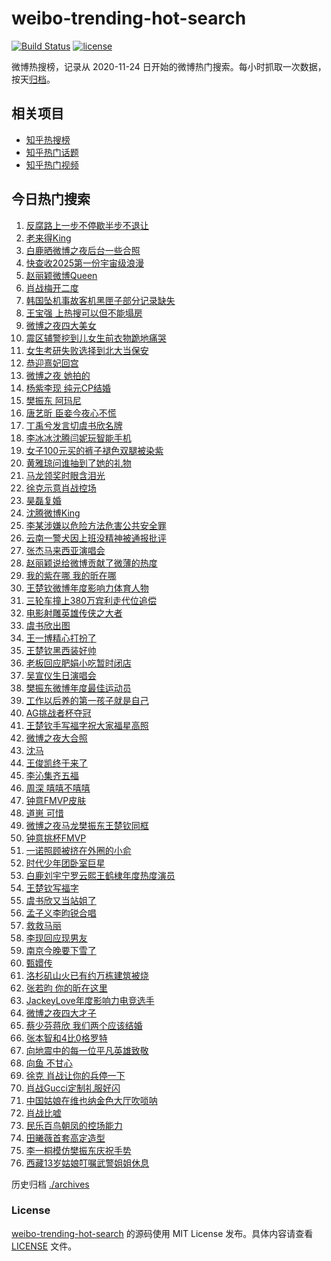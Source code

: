 # weibo-trending-hot-search

[![Build Status](https://github.com/justjavac/weibo-trending-hot-search/workflows/ci/badge.svg?branch=master)](https://github.com/justjavac/weibo-trending-hot-search/actions)
[![license](https://img.shields.io/github/license/justjavac/weibo-trending-hot-search)](https://github.com/justjavac/weibo-trending-hot-search/blob/master/LICENSE)

微博热搜榜，记录从 2020-11-24 日开始的微博热门搜索。每小时抓取一次数据，按天[归档](./archives)。

## 相关项目

- [知乎热搜榜](https://github.com/justjavac/zhihu-trending-top-search)
- [知乎热门话题](https://github.com/justjavac/zhihu-trending-hot-questions)
- [知乎热门视频](https://github.com/justjavac/zhihu-trending-hot-video)

## 今日热门搜索

<!-- BEGIN -->
<!-- 最后更新时间 Sun Jan 12 2025 05:08:30 GMT+0800 (China Standard Time) -->

1. [反腐路上一步不停歇半步不退让](https://s.weibo.com//weibo?q=%23%E5%8F%8D%E8%85%90%E8%B7%AF%E4%B8%8A%E4%B8%80%E6%AD%A5%E4%B8%8D%E5%81%9C%E6%AD%87%E5%8D%8A%E6%AD%A5%E4%B8%8D%E9%80%80%E8%AE%A9%23&Refer=new_time)
1. [老来得King](https://s.weibo.com//weibo?q=%23%E8%80%81%E6%9D%A5%E5%BE%97King%23&t=31&band_rank=37&Refer=top)
1. [白鹿晒微博之夜后台一些合照](https://s.weibo.com//weibo?q=%23%E7%99%BD%E9%B9%BF%E6%99%92%E5%BE%AE%E5%8D%9A%E4%B9%8B%E5%A4%9C%E5%90%8E%E5%8F%B0%E4%B8%80%E4%BA%9B%E5%90%88%E7%85%A7%23&t=31&band_rank=21&Refer=top)
1. [快查收2025第一份宇宙级浪漫](https://s.weibo.com//weibo?q=%23%E5%BF%AB%E6%9F%A5%E6%94%B62025%E7%AC%AC%E4%B8%80%E4%BB%BD%E5%AE%87%E5%AE%99%E7%BA%A7%E6%B5%AA%E6%BC%AB%23&t=31&band_rank=3&Refer=top)
1. [赵丽颖微博Queen](https://s.weibo.com//weibo?q=%23%E8%B5%B5%E4%B8%BD%E9%A2%96%E5%BE%AE%E5%8D%9AQueen%23&t=31&band_rank=1&Refer=top)
1. [肖战梅开二度](https://s.weibo.com//weibo?q=%23%E8%82%96%E6%88%98%E6%A2%85%E5%BC%80%E4%BA%8C%E5%BA%A6%23&t=31&band_rank=5&Refer=top)
1. [韩国坠机事故客机黑匣子部分记录缺失](https://s.weibo.com//weibo?q=%23%E9%9F%A9%E5%9B%BD%E5%9D%A0%E6%9C%BA%E4%BA%8B%E6%95%85%E5%AE%A2%E6%9C%BA%E9%BB%91%E5%8C%A3%E5%AD%90%E9%83%A8%E5%88%86%E8%AE%B0%E5%BD%95%E7%BC%BA%E5%A4%B1%23&t=31&band_rank=23&Refer=top)
1. [王宝强 上热搜可以但不能塌房](https://s.weibo.com//weibo?q=%E7%8E%8B%E5%AE%9D%E5%BC%BA%20%E4%B8%8A%E7%83%AD%E6%90%9C%E5%8F%AF%E4%BB%A5%E4%BD%86%E4%B8%8D%E8%83%BD%E5%A1%8C%E6%88%BF&t=31&band_rank=15&Refer=top)
1. [微博之夜四大美女](https://s.weibo.com//weibo?q=%E5%BE%AE%E5%8D%9A%E4%B9%8B%E5%A4%9C%E5%9B%9B%E5%A4%A7%E7%BE%8E%E5%A5%B3&t=31&band_rank=4&Refer=top)
1. [震区辅警挖到儿女生前衣物跪地痛哭](https://s.weibo.com//weibo?q=%23%E9%9C%87%E5%8C%BA%E8%BE%85%E8%AD%A6%E6%8C%96%E5%88%B0%E5%84%BF%E5%A5%B3%E7%94%9F%E5%89%8D%E8%A1%A3%E7%89%A9%E8%B7%AA%E5%9C%B0%E7%97%9B%E5%93%AD%23&t=31&band_rank=6&Refer=top)
1. [女生考研失败选择到北大当保安](https://s.weibo.com//weibo?q=%23%E5%A5%B3%E7%94%9F%E8%80%83%E7%A0%94%E5%A4%B1%E8%B4%A5%E9%80%89%E6%8B%A9%E5%88%B0%E5%8C%97%E5%A4%A7%E5%BD%93%E4%BF%9D%E5%AE%89%23&t=31&band_rank=9&Refer=top)
1. [恭迎熹妃回宫](https://s.weibo.com//weibo?q=%E6%81%AD%E8%BF%8E%E7%86%B9%E5%A6%83%E5%9B%9E%E5%AE%AB&t=31&band_rank=5&Refer=top)
1. [微博之夜 她拍的](https://s.weibo.com//weibo?q=%E5%BE%AE%E5%8D%9A%E4%B9%8B%E5%A4%9C%20%E5%A5%B9%E6%8B%8D%E7%9A%84&t=31&band_rank=18&Refer=top)
1. [杨紫李现 纯元CP结婚](https://s.weibo.com//weibo?q=%E6%9D%A8%E7%B4%AB%E6%9D%8E%E7%8E%B0%20%E7%BA%AF%E5%85%83CP%E7%BB%93%E5%A9%9A&t=31&band_rank=8&Refer=top)
1. [樊振东 阿玛尼](https://s.weibo.com//weibo?q=%E6%A8%8A%E6%8C%AF%E4%B8%9C%20%E9%98%BF%E7%8E%9B%E5%B0%BC&t=31&band_rank=13&Refer=top)
1. [唐艺昕 臣妾今夜心不慌](https://s.weibo.com//weibo?q=%E5%94%90%E8%89%BA%E6%98%95%20%E8%87%A3%E5%A6%BE%E4%BB%8A%E5%A4%9C%E5%BF%83%E4%B8%8D%E6%85%8C&t=31&band_rank=31&Refer=top)
1. [丁禹兮发言切虞书欣名牌](https://s.weibo.com//weibo?q=%23%E4%B8%81%E7%A6%B9%E5%85%AE%E5%8F%91%E8%A8%80%E5%88%87%E8%99%9E%E4%B9%A6%E6%AC%A3%E5%90%8D%E7%89%8C%23&t=31&band_rank=17&Refer=top)
1. [李冰冰沈腾闫妮玩智能手机](https://s.weibo.com//weibo?q=%23%E6%9D%8E%E5%86%B0%E5%86%B0%E6%B2%88%E8%85%BE%E9%97%AB%E5%A6%AE%E7%8E%A9%E6%99%BA%E8%83%BD%E6%89%8B%E6%9C%BA%23&t=31&band_rank=16&Refer=top)
1. [女子100元买的裤子褪色双腿被染紫](https://s.weibo.com//weibo?q=%23%E5%A5%B3%E5%AD%90100%E5%85%83%E4%B9%B0%E7%9A%84%E8%A3%A4%E5%AD%90%E8%A4%AA%E8%89%B2%E5%8F%8C%E8%85%BF%E8%A2%AB%E6%9F%93%E7%B4%AB%23&t=31&band_rank=19&Refer=top)
1. [黄雅琼问谁抽到了她的礼物](https://s.weibo.com//weibo?q=%23%E9%BB%84%E9%9B%85%E7%90%BC%E9%97%AE%E8%B0%81%E6%8A%BD%E5%88%B0%E4%BA%86%E5%A5%B9%E7%9A%84%E7%A4%BC%E7%89%A9%23&t=31&band_rank=19&Refer=top)
1. [马龙领奖时眼含泪光](https://s.weibo.com//weibo?q=%23%E9%A9%AC%E9%BE%99%E9%A2%86%E5%A5%96%E6%97%B6%E7%9C%BC%E5%90%AB%E6%B3%AA%E5%85%89%23&t=31&band_rank=6&Refer=top)
1. [徐克示意肖战控场](https://s.weibo.com//weibo?q=%E5%BE%90%E5%85%8B%E7%A4%BA%E6%84%8F%E8%82%96%E6%88%98%E6%8E%A7%E5%9C%BA&t=31&band_rank=21&Refer=top)
1. [昊磊复婚](https://s.weibo.com//weibo?q=%E6%98%8A%E7%A3%8A%E5%A4%8D%E5%A9%9A&t=31&band_rank=22&Refer=top)
1. [沈腾微博King](https://s.weibo.com//weibo?q=%23%E6%B2%88%E8%85%BE%E5%BE%AE%E5%8D%9AKing%23&t=31&band_rank=12&Refer=top)
1. [李某涉嫌以危险方法危害公共安全罪](https://s.weibo.com//weibo?q=%23%E6%9D%8E%E6%9F%90%E6%B6%89%E5%AB%8C%E4%BB%A5%E5%8D%B1%E9%99%A9%E6%96%B9%E6%B3%95%E5%8D%B1%E5%AE%B3%E5%85%AC%E5%85%B1%E5%AE%89%E5%85%A8%E7%BD%AA%23&t=31&band_rank=38&Refer=top)
1. [云南一警犬因上班没精神被通报批评](https://s.weibo.com//weibo?q=%23%E4%BA%91%E5%8D%97%E4%B8%80%E8%AD%A6%E7%8A%AC%E5%9B%A0%E4%B8%8A%E7%8F%AD%E6%B2%A1%E7%B2%BE%E7%A5%9E%E8%A2%AB%E9%80%9A%E6%8A%A5%E6%89%B9%E8%AF%84%23&t=31&band_rank=25&Refer=top)
1. [张杰马来西亚演唱会](https://s.weibo.com//weibo?q=%E5%BC%A0%E6%9D%B0%E9%A9%AC%E6%9D%A5%E8%A5%BF%E4%BA%9A%E6%BC%94%E5%94%B1%E4%BC%9A&t=31&band_rank=46&Refer=top)
1. [赵丽颖说给微博贡献了微薄的热度](https://s.weibo.com//weibo?q=%23%E8%B5%B5%E4%B8%BD%E9%A2%96%E8%AF%B4%E7%BB%99%E5%BE%AE%E5%8D%9A%E8%B4%A1%E7%8C%AE%E4%BA%86%E5%BE%AE%E8%96%84%E7%9A%84%E7%83%AD%E5%BA%A6%23&t=31&band_rank=18&Refer=top)
1. [我的紫在哪 我的昕在哪](https://s.weibo.com//weibo?q=%E6%88%91%E7%9A%84%E7%B4%AB%E5%9C%A8%E5%93%AA%20%E6%88%91%E7%9A%84%E6%98%95%E5%9C%A8%E5%93%AA&t=31&band_rank=31&Refer=top)
1. [王楚钦微博年度影响力体育人物](https://s.weibo.com//weibo?q=%23%E7%8E%8B%E6%A5%9A%E9%92%A6%E5%BE%AE%E5%8D%9A%E5%B9%B4%E5%BA%A6%E5%BD%B1%E5%93%8D%E5%8A%9B%E4%BD%93%E8%82%B2%E4%BA%BA%E7%89%A9%23&t=31&band_rank=29&Refer=top)
1. [三轮车撞上380万宾利走代位追偿](https://s.weibo.com//weibo?q=%23%E4%B8%89%E8%BD%AE%E8%BD%A6%E6%92%9E%E4%B8%8A380%E4%B8%87%E5%AE%BE%E5%88%A9%E8%B5%B0%E4%BB%A3%E4%BD%8D%E8%BF%BD%E5%81%BF%23&t=31&band_rank=28&Refer=top)
1. [电影射雕英雄传侠之大者](https://s.weibo.com//weibo?q=%23%E7%94%B5%E5%BD%B1%E5%B0%84%E9%9B%95%E8%8B%B1%E9%9B%84%E4%BC%A0%E4%BE%A0%E4%B9%8B%E5%A4%A7%E8%80%85%23&t=31&band_rank=45&Refer=top)
1. [虞书欣出图](https://s.weibo.com//weibo?q=%E8%99%9E%E4%B9%A6%E6%AC%A3%E5%87%BA%E5%9B%BE&t=31&band_rank=27&Refer=top)
1. [王一博精心打扮了](https://s.weibo.com//weibo?q=%E7%8E%8B%E4%B8%80%E5%8D%9A%E7%B2%BE%E5%BF%83%E6%89%93%E6%89%AE%E4%BA%86&t=31&band_rank=36&Refer=top)
1. [王楚钦黑西装好帅](https://s.weibo.com//weibo?q=%E7%8E%8B%E6%A5%9A%E9%92%A6%E9%BB%91%E8%A5%BF%E8%A3%85%E5%A5%BD%E5%B8%85&t=31&band_rank=19&Refer=top)
1. [老板回应肥娟小吃暂时闭店](https://s.weibo.com//weibo?q=%E8%80%81%E6%9D%BF%E5%9B%9E%E5%BA%94%E8%82%A5%E5%A8%9F%E5%B0%8F%E5%90%83%E6%9A%82%E6%97%B6%E9%97%AD%E5%BA%97&t=31&band_rank=10&Refer=top)
1. [吴宣仪生日演唱会](https://s.weibo.com//weibo?q=%E5%90%B4%E5%AE%A3%E4%BB%AA%E7%94%9F%E6%97%A5%E6%BC%94%E5%94%B1%E4%BC%9A&t=31&band_rank=44&Refer=top)
1. [樊振东微博年度最佳运动员](https://s.weibo.com//weibo?q=%23%E6%A8%8A%E6%8C%AF%E4%B8%9C%E5%BE%AE%E5%8D%9A%E5%B9%B4%E5%BA%A6%E6%9C%80%E4%BD%B3%E8%BF%90%E5%8A%A8%E5%91%98%23&t=31&band_rank=30&Refer=top)
1. [工作以后养的第一孩子就是自己](https://s.weibo.com//weibo?q=%23%E5%B7%A5%E4%BD%9C%E4%BB%A5%E5%90%8E%E5%85%BB%E7%9A%84%E7%AC%AC%E4%B8%80%E5%AD%A9%E5%AD%90%E5%B0%B1%E6%98%AF%E8%87%AA%E5%B7%B1%23&t=31&band_rank=24&Refer=top)
1. [AG挑战者杯夺冠](https://s.weibo.com//weibo?q=%23AG%E6%8C%91%E6%88%98%E8%80%85%E6%9D%AF%E5%A4%BA%E5%86%A0%23&t=31&band_rank=49&Refer=top)
1. [王楚钦手写福字祝大家福星高照](https://s.weibo.com//weibo?q=%23%E7%8E%8B%E6%A5%9A%E9%92%A6%E6%89%8B%E5%86%99%E7%A6%8F%E5%AD%97%E7%A5%9D%E5%A4%A7%E5%AE%B6%E7%A6%8F%E6%98%9F%E9%AB%98%E7%85%A7%23&t=31&band_rank=34&Refer=top)
1. [微博之夜大合照](https://s.weibo.com//weibo?q=%E5%BE%AE%E5%8D%9A%E4%B9%8B%E5%A4%9C%E5%A4%A7%E5%90%88%E7%85%A7&t=31&band_rank=7&Refer=top)
1. [沈马](https://s.weibo.com//weibo?q=%E6%B2%88%E9%A9%AC&t=31&band_rank=41&Refer=top)
1. [王俊凯终于来了](https://s.weibo.com//weibo?q=%E7%8E%8B%E4%BF%8A%E5%87%AF%E7%BB%88%E4%BA%8E%E6%9D%A5%E4%BA%86&t=31&band_rank=42&Refer=top)
1. [李沁集齐五福](https://s.weibo.com//weibo?q=%23%E6%9D%8E%E6%B2%81%E9%9B%86%E9%BD%90%E4%BA%94%E7%A6%8F%23&t=31&band_rank=44&Refer=top)
1. [周深 嘻嘻不嘻嘻](https://s.weibo.com//weibo?q=%E5%91%A8%E6%B7%B1%20%E5%98%BB%E5%98%BB%E4%B8%8D%E5%98%BB%E5%98%BB&t=31&band_rank=45&Refer=top)
1. [钟意FMVP皮肤](https://s.weibo.com//weibo?q=%E9%92%9F%E6%84%8FFMVP%E7%9A%AE%E8%82%A4&t=31&band_rank=20&Refer=top)
1. [道崽 可惜](https://s.weibo.com//weibo?q=%E9%81%93%E5%B4%BD%20%E5%8F%AF%E6%83%9C&t=31&band_rank=50&Refer=top)
1. [微博之夜马龙樊振东王楚钦同框](https://s.weibo.com//weibo?q=%23%E5%BE%AE%E5%8D%9A%E4%B9%8B%E5%A4%9C%E9%A9%AC%E9%BE%99%E6%A8%8A%E6%8C%AF%E4%B8%9C%E7%8E%8B%E6%A5%9A%E9%92%A6%E5%90%8C%E6%A1%86%23&t=31&band_rank=48&Refer=top)
1. [钟意挑杯FMVP](https://s.weibo.com//weibo?q=%23%E9%92%9F%E6%84%8F%E6%8C%91%E6%9D%AFFMVP%23&t=31&band_rank=46&Refer=top)
1. [一诺照顾被挤在外圈的小俞](https://s.weibo.com//weibo?q=%E4%B8%80%E8%AF%BA%E7%85%A7%E9%A1%BE%E8%A2%AB%E6%8C%A4%E5%9C%A8%E5%A4%96%E5%9C%88%E7%9A%84%E5%B0%8F%E4%BF%9E&t=31&band_rank=29&Refer=top)
1. [时代少年团卧室巨星](https://s.weibo.com//weibo?q=%E6%97%B6%E4%BB%A3%E5%B0%91%E5%B9%B4%E5%9B%A2%E5%8D%A7%E5%AE%A4%E5%B7%A8%E6%98%9F&t=31&band_rank=44&Refer=top)
1. [白鹿刘宇宁罗云熙王鹤棣年度热度演员](https://s.weibo.com//weibo?q=%23%E7%99%BD%E9%B9%BF%E5%88%98%E5%AE%87%E5%AE%81%E7%BD%97%E4%BA%91%E7%86%99%E7%8E%8B%E9%B9%A4%E6%A3%A3%E5%B9%B4%E5%BA%A6%E7%83%AD%E5%BA%A6%E6%BC%94%E5%91%98%23&t=31&band_rank=45&Refer=top)
1. [王楚钦写福字](https://s.weibo.com//weibo?q=%23%E7%8E%8B%E6%A5%9A%E9%92%A6%E5%86%99%E7%A6%8F%E5%AD%97%23&t=31&band_rank=50&Refer=top)
1. [虞书欣又当站姐了](https://s.weibo.com//weibo?q=%E8%99%9E%E4%B9%A6%E6%AC%A3%E5%8F%88%E5%BD%93%E7%AB%99%E5%A7%90%E4%BA%86&t=31&band_rank=27&Refer=top)
1. [孟子义李昀锐合唱](https://s.weibo.com//weibo?q=%E5%AD%9F%E5%AD%90%E4%B9%89%E6%9D%8E%E6%98%80%E9%94%90%E5%90%88%E5%94%B1&t=31&band_rank=46&Refer=top)
1. [救救马丽](https://s.weibo.com//weibo?q=%23%E6%95%91%E6%95%91%E9%A9%AC%E4%B8%BD%23&t=31&band_rank=14&Refer=top)
1. [李现回应现男友](https://s.weibo.com//weibo?q=%23%E6%9D%8E%E7%8E%B0%E5%9B%9E%E5%BA%94%E7%8E%B0%E7%94%B7%E5%8F%8B%23&t=31&band_rank=45&Refer=top)
1. [南京今晚要下雪了](https://s.weibo.com//weibo?q=%E5%8D%97%E4%BA%AC%E4%BB%8A%E6%99%9A%E8%A6%81%E4%B8%8B%E9%9B%AA%E4%BA%86&t=31&band_rank=49&Refer=top)
1. [甄嬛传](https://s.weibo.com//weibo?q=%E7%94%84%E5%AC%9B%E4%BC%A0&t=31&band_rank=45&Refer=top)
1. [洛杉矶山火已有约万栋建筑被烧](https://s.weibo.com//weibo?q=%23%E6%B4%9B%E6%9D%89%E7%9F%B6%E5%B1%B1%E7%81%AB%E5%B7%B2%E6%9C%89%E7%BA%A6%E4%B8%87%E6%A0%8B%E5%BB%BA%E7%AD%91%E8%A2%AB%E7%83%A7%23&t=31&band_rank=47&Refer=top)
1. [张若昀 你的昕在这里](https://s.weibo.com//weibo?q=%E5%BC%A0%E8%8B%A5%E6%98%80%20%E4%BD%A0%E7%9A%84%E6%98%95%E5%9C%A8%E8%BF%99%E9%87%8C&t=31&band_rank=26&Refer=top)
1. [JackeyLove年度影响力电竞选手](https://s.weibo.com//weibo?q=%23JackeyLove%E5%B9%B4%E5%BA%A6%E5%BD%B1%E5%93%8D%E5%8A%9B%E7%94%B5%E7%AB%9E%E9%80%89%E6%89%8B%23&t=31&band_rank=32&Refer=top)
1. [微博之夜四大才子](https://s.weibo.com//weibo?q=%E5%BE%AE%E5%8D%9A%E4%B9%8B%E5%A4%9C%E5%9B%9B%E5%A4%A7%E6%89%8D%E5%AD%90&t=31&band_rank=11&Refer=top)
1. [蔡少芬蒋欣 我们两个应该结婚](https://s.weibo.com//weibo?q=%E8%94%A1%E5%B0%91%E8%8A%AC%E8%92%8B%E6%AC%A3%20%E6%88%91%E4%BB%AC%E4%B8%A4%E4%B8%AA%E5%BA%94%E8%AF%A5%E7%BB%93%E5%A9%9A&t=31&band_rank=45&Refer=top)
1. [张本智和4比0格罗特](https://s.weibo.com//weibo?q=%23%E5%BC%A0%E6%9C%AC%E6%99%BA%E5%92%8C4%E6%AF%940%E6%A0%BC%E7%BD%97%E7%89%B9%23&t=31&band_rank=30&Refer=top)
1. [向地震中的每一位平凡英雄致敬](https://s.weibo.com//weibo?q=%23%E5%90%91%E5%9C%B0%E9%9C%87%E4%B8%AD%E7%9A%84%E6%AF%8F%E4%B8%80%E4%BD%8D%E5%B9%B3%E5%87%A1%E8%8B%B1%E9%9B%84%E8%87%B4%E6%95%AC%23&t=31&band_rank=40&Refer=top)
1. [向鱼 不甘心](https://s.weibo.com//weibo?q=%E5%90%91%E9%B1%BC%20%E4%B8%8D%E7%94%98%E5%BF%83&t=31&band_rank=35&Refer=top)
1. [徐克 肖战让你的兵停一下](https://s.weibo.com//weibo?q=%E5%BE%90%E5%85%8B%20%E8%82%96%E6%88%98%E8%AE%A9%E4%BD%A0%E7%9A%84%E5%85%B5%E5%81%9C%E4%B8%80%E4%B8%8B&t=31&band_rank=2&Refer=top)
1. [肖战Gucci定制礼服好闪](https://s.weibo.com//weibo?q=%23%E8%82%96%E6%88%98Gucci%E5%AE%9A%E5%88%B6%E7%A4%BC%E6%9C%8D%E5%A5%BD%E9%97%AA%23&t=31&band_rank=16&Refer=top)
1. [中国姑娘在维也纳金色大厅吹唢呐](https://s.weibo.com//weibo?q=%23%E4%B8%AD%E5%9B%BD%E5%A7%91%E5%A8%98%E5%9C%A8%E7%BB%B4%E4%B9%9F%E7%BA%B3%E9%87%91%E8%89%B2%E5%A4%A7%E5%8E%85%E5%90%B9%E5%94%A2%E5%91%90%23&t=31&band_rank=33&Refer=top)
1. [肖战比嘘](https://s.weibo.com//weibo?q=%23%E8%82%96%E6%88%98%E6%AF%94%E5%98%98%23&t=31&band_rank=34&Refer=top)
1. [民乐百鸟朝凤的控场能力](https://s.weibo.com//weibo?q=%23%E6%B0%91%E4%B9%90%E7%99%BE%E9%B8%9F%E6%9C%9D%E5%87%A4%E7%9A%84%E6%8E%A7%E5%9C%BA%E8%83%BD%E5%8A%9B%23&t=31&band_rank=39&Refer=top)
1. [田曦薇首套高定造型](https://s.weibo.com//weibo?q=%E7%94%B0%E6%9B%A6%E8%96%87%E9%A6%96%E5%A5%97%E9%AB%98%E5%AE%9A%E9%80%A0%E5%9E%8B&t=31&band_rank=41&Refer=top)
1. [李一桐模仿樊振东庆祝手势](https://s.weibo.com//weibo?q=%23%E6%9D%8E%E4%B8%80%E6%A1%90%E6%A8%A1%E4%BB%BF%E6%A8%8A%E6%8C%AF%E4%B8%9C%E5%BA%86%E7%A5%9D%E6%89%8B%E5%8A%BF%23&t=31&band_rank=43&Refer=top)
1. [西藏13岁姑娘叮嘱武警姐姐休息](https://s.weibo.com//weibo?q=%23%E8%A5%BF%E8%97%8F13%E5%B2%81%E5%A7%91%E5%A8%98%E5%8F%AE%E5%98%B1%E6%AD%A6%E8%AD%A6%E5%A7%90%E5%A7%90%E4%BC%91%E6%81%AF%23&t=31&band_rank=48&Refer=top)

<!-- END -->

历史归档 [./archives](./archives)

### License

[weibo-trending-hot-search](https://github.com/justjavac/weibo-trending-hot-search) 的源码使用 MIT License
发布。具体内容请查看 [LICENSE](./LICENSE) 文件。
